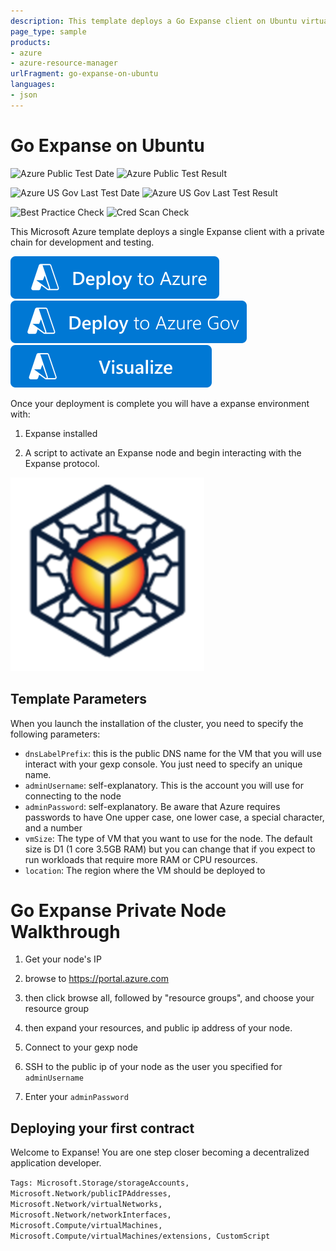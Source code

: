 ```yaml
---
description: This template deploys a Go Expanse client on Ubuntu virtual machines
page_type: sample
products:
- azure
- azure-resource-manager
urlFragment: go-expanse-on-ubuntu
languages:
- json
---
```

# Go Expanse on Ubuntu

![Azure Public Test Date](https://azurequickstartsservice.blob.core.windows.net/badges/application-workloads/expanse/go-expanse-on-ubuntu/PublicLastTestDate.svg)
![Azure Public Test Result]( https://azurequickstartsservice.blob.core.windows.net/badges/application-workloads/expanse/go-expanse-on-ubuntu/PublicDeployment.svg)

![Azure US Gov Last Test Date](https://azurequickstartsservice.blob.core.windows.net/badges/application-workloads/expanse/go-expanse-on-ubuntu/FairfaxLastTestDate.svg)
![Azure US Gov Last Test Result]( https://azurequickstartsservice.blob.core.windows.net/badges/application-workloads/expanse/go-expanse-on-ubuntu/FairfaxDeployment.svg)

![Best Practice Check](https://azurequickstartsservice.blob.core.windows.net/badges/application-workloads/expanse/go-expanse-on-ubuntu/BestPracticeResult.svg)
![Cred Scan Check](https://azurequickstartsservice.blob.core.windows.net/badges/application-workloads/expanse/go-expanse-on-ubuntu/CredScanResult.svg)

This Microsoft Azure template deploys a single Expanse client with a private chain for development and testing.

[![Deploy to Azure](https://raw.githubusercontent.com/Azure/azure-quickstart-templates/master/1-CONTRIBUTION-GUIDE/images/deploytoazure.svg?sanitize=true)](https://portal.azure.com/#create/Microsoft.Template/uri/https%3A%2F%2Fraw.githubusercontent.com%2FAzure%2Fazure-quickstart-templates%2Fmaster%2Fapplication-workloads%2Fexpanse%2Fgo-expanse-on-ubuntu%2Fazuredeploy.json)
[![Deploy To Azure US Gov](https://raw.githubusercontent.com/Azure/azure-quickstart-templates/master/1-CONTRIBUTION-GUIDE/images/deploytoazuregov.svg?sanitize=true)](https://portal.azure.us/#create/Microsoft.Template/uri/https%3A%2F%2Fraw.githubusercontent.com%2FAzure%2Fazure-quickstart-templates%2Fmaster%2Fapplication-workloads%2Fexpanse%2Fgo-expanse-on-ubuntu%2Fazuredeploy.json)
[![Visualize](https://raw.githubusercontent.com/Azure/azure-quickstart-templates/master/1-CONTRIBUTION-GUIDE/images/visualizebutton.svg?sanitize=true)](http://armviz.io/#/?load=https%3A%2F%2Fraw.githubusercontent.com%2FAzure%2Fazure-quickstart-templates%2Fmaster%2Fapplication-workloads%2Fexpanse%2Fgo-expanse-on-ubuntu%2Fazuredeploy.json)

Once your deployment is complete you will have a expanse environment with:

1. Expanse installed

2. A script to activate an Expanse node and begin interacting with the Expanse protocol.

![Expanse-Azure](images/exp.png)

## Template Parameters

When you launch the installation of the cluster, you need to specify the following parameters:
* `dnsLabelPrefix`: this is the public DNS name for the VM that you will use interact with your gexp console. You just need to specify an unique name.
* `adminUsername`: self-explanatory. This is the account you will use for connecting to the node
* `adminPassword`: self-explanatory. Be aware that Azure requires passwords to have One upper case, one lower case, a special character, and a number
* `vmSize`: The type of VM that you want to use for the node. The default size is D1 (1 core 3.5GB RAM) but you can change that if you expect to run workloads that require more RAM or CPU resources.
* `location`: The region where the VM should be deployed to

# Go Expanse Private Node Walkthrough
1. Get your node's IP
 1. browse to https://portal.azure.com

 2. then click browse all, followed by "resource groups", and choose your resource group

 3. then expand your resources, and public ip address of your node.

2. Connect to your gexp node
 1. SSH to the public ip of your node as the user you specified for `adminUsername`
 2. Enter your `adminPassword`

## Deploying your first contract

Welcome to Expanse! You are one step closer becoming a decentralized application developer.

`Tags: Microsoft.Storage/storageAccounts, Microsoft.Network/publicIPAddresses, Microsoft.Network/virtualNetworks, Microsoft.Network/networkInterfaces, Microsoft.Compute/virtualMachines, Microsoft.Compute/virtualMachines/extensions, CustomScript`
